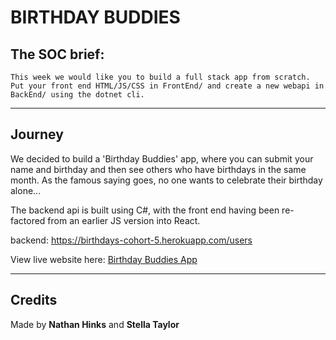 # BIRTHDAY BUDDIES

## The SOC brief:

`This week we would like you to build a full stack app from scratch. Put your front end HTML/JS/CSS in FrontEnd/ and create a new webapi in BackEnd/ using the dotnet cli.`

***

## Journey

We decided to build a 'Birthday Buddies' app, where you can submit your name and birthday and then see others who have birthdays in the same month. As the famous saying goes, no one wants to celebrate their birthday alone...

The backend api is built using C#, with the front end having been re-factored from an earlier JS version into React.

backend: 
https://birthdays-cohort-5.herokuapp.com/users

View live website here: [Birthday Buddies App](https://nathanhinks.github.io/SoC-hackathon-week-5-birthday-buddies/)

***

## Credits

Made by **Nathan Hinks** and **Stella Taylor**

